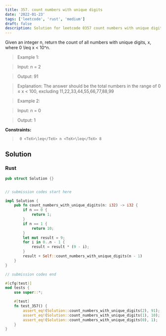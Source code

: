 ```yaml
---
title: 357. count numbers with unique digits
date: '2022-01-23'
tags: ['leetcode', 'rust', 'medium']
draft: false
description: Solution for leetcode 0357 count numbers with unique digits
---
```


 

  Given an integer n, return the count of all numbers with unique digits, x, where 0 <TeX>\leq</TeX> x < 10^n.

   

 >   Example 1:

  

 >   Input: n <TeX>=</TeX> 2

 >   Output: 91

 >   Explanation: The answer should be the total numbers in the range of 0 &le; x < 100, excluding 11,22,33,44,55,66,77,88,99

  

 >   Example 2:

  

 >   Input: n <TeX>=</TeX> 0

 >   Output: 1

  

   

  **Constraints:**

  

 >   	0 <TeX>\leq</TeX> n <TeX>\leq</TeX> 8


## Solution
### Rust
```rust
pub struct Solution {}


// submission codes start here

impl Solution {
    pub fn count_numbers_with_unique_digits(n: i32) -> i32 {
        if n == 0 {
            return 1;
        }
        if n == 1 {
            return 10;
        }
        let mut result = 9;
        for i in 0..n - 1 {
            result = result * (9 - i);
        }
        result + Self::count_numbers_with_unique_digits(n - 1)
    }
}

// submission codes end

#[cfg(test)]
mod tests {
    use super::*;

    #[test]
    fn test_357() {
        assert_eq!(Solution::count_numbers_with_unique_digits(2), 91);
        assert_eq!(Solution::count_numbers_with_unique_digits(1), 10);
        assert_eq!(Solution::count_numbers_with_unique_digits(0), 1);
    }
}

```
